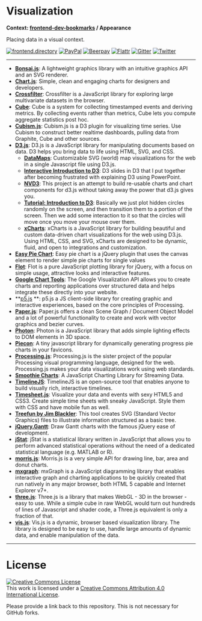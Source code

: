# Visualization

**Context: [frontend-dev-bookmarks](../README.md) / Appearance**

Placing data in a visual context.

[![frontend.directory](https://img.shields.io/badge/frontend-directory-blue.svg?style=flat-square)](http://frontend.directory/)
[![PayPal](https://img.shields.io/badge/donate-PayPal-00457c.svg?style=flat-square&maxAge=2592000)](https://www.paypal.com/cgi-bin/webscr?cmd=_s-xclick&hosted_button_id=4FAGPMANWRVJJ)
[![Beerpay](https://beerpay.io/dypsilon/frontend-dev-bookmarks/badge.svg?style=flat-square)](https://beerpay.io/dypsilon/frontend-dev-bookmarks)
[![Flattr](https://img.shields.io/badge/donate-Flattr-88b058.svg?style=flat-square&maxAge=2592000)](https://flattr.com/submit/auto?fid=3nlo5p&url=https%3A%2F%2Fgithub.com%2Fdypsilon%2Ffrontend-dev-bookmarks)
[![Gitter](https://img.shields.io/gitter/room/dypsilon/frontend-dev-bookmarks.svg?style=flat-square&maxAge=2592000)](https://gitter.im/dypsilon/frontend-dev-bookmarks)
[![Twitter](https://img.shields.io/badge/follow-twitter-55acee.svg?style=flat-square)](https://twitter.com/FrontendDir)

-----------------------------------------

+ **[Bonsai.js](http://bonsaijs.org/)**: A lightweight graphics library with an intuitive graphics API and an SVG renderer.
+ **[Chart.js](http://www.chartjs.org/)**: Simple, clean and engaging charts for designers and developers.
+ **[Crossfilter](http://square.github.io/crossfilter/)**: Crossfilter is a JavaScript library for exploring large multivariate datasets in the browser.
+ **[Cube](http://square.github.io/cube/)**: Cube is a system for collecting timestamped events and deriving metrics. By collecting events rather than metrics, Cube lets you compute aggregate statistics post hoc.
+ **[Cubism.js](http://square.github.io/cubism/)**: Cubism.js is a D3 plugin for visualizing time series. Use Cubism to construct better realtime dashboards, pulling data from Graphite, Cube and other sources.
+ **[D3.js](https://d3js.org/)**: D3.js is a JavaScript library for manipulating documents based on data. D3 helps you bring data to life using HTML, SVG, and CSS.
    + **[DataMaps](http://datamaps.github.io/)**: Customizable SVG (world) map visualizations for the web in a single Javascript file using D3.js.
    + **[Interactive Introduction to D3](http://vadim.ogievetsky.com/IntroD3/)**: D3 slides in D3 that I put together after becoming frustrated with explaining D3 using PowerPoint.
    + **[NVD3](http://nvd3.org/)**: This project is an attempt to build re-usable charts and chart components for d3.js without taking away the power that d3.js gives you.
    + **[Tutorial: Introduction to D3](http://www.janwillemtulp.com/2011/03/20/tutorial-introduction-to-d3/)**: Basically we just plot hidden circles randomly on the screen, and then transition them to a portion of the screen. Then we add some interaction to it so that the circles will move once you move your mouse over them.
    + **[xCharts](http://tenxer.github.io/xcharts/)**: xCharts is a JavaScript library for building beautiful and custom data-driven chart visualizations for the web using D3.js. Using HTML, CSS, and SVG, xCharts are designed to be dynamic, fluid, and open to integrations and customization.
+ **[Easy Pie Chart](http://rendro.github.io/easy-pie-chart/)**: Easy pie chart is a jQuery plugin that uses the canvas element to render simple pie charts for single values
+ **[Flot](http://www.flotcharts.org/)**: Flot is a pure JavaScript plotting library for jQuery, with a focus on simple usage, attractive looks and interactive features.
+ **[Google Chart Tools](https://developers.google.com/chart/)**: The Google Visualization API allows you to create charts and reporting applications over structured data and helps integrate these directly into your website.
+ **[p5.js](https://p5js.org/) **: p5.js a JS client-side library for creating graphic and interactive experiences, based on the core principles of Processing.
+ **[Paper.js](http://paperjs.org)**: Paper.js offers a clean Scene Graph / Document Object Model and a lot of powerful functionality to create and work with vector graphics and bezier curves.
+ **[Photon](http://photon.attasi.com/)**: Photon is a JavaScript library that adds simple lighting effects to DOM elements in 3D space.
+ **[Piecon](http://lipka.github.io/piecon/)**: A tiny javascript library for dynamically generating progress pie charts in your favicons.
+ **[Processing.js](http://berniesumption.com/software/animator/)**: Processing.js is the sister project of the popular Processing visual programming language, designed for the web. Processing.js makes your data visualizations work using web standards.
+ **[Smoothie Charts](http://smoothiecharts.org/)**: A JavaScript Charting Library for Streaming Data.
+ **[TimelineJS](http://timeline.knightlab.com/)**: TimelineJS is an open-source tool that enables anyone to build visually rich, interactive timelines.
+ **[Timesheet.js](http://sbstjn.github.io/timesheet.js/)**: Visualize your data and events with sexy HTML5 and CSS3. Create simple time sheets with sneaky JavaScript. Style them with CSS and have mobile fun as well.
+ **[Treefun by Jim Blackler](https://github.com/jimblackler/treefun)**: This tool creates SVG (Standard Vector Graphics) files to illustrate information structured as a basic tree.
+ **[jQuery.Gantt](http://taitems.github.io/jQuery.Gantt/)**: Draw Gantt charts with the famous jQuery ease of development.
+ **[jStat](http://jstat.github.io/)**: jStat is a statistical library written in JavaScript that allows you to perform advanced statistical operations without the need of a dedicated statistical language (e.g. MATLAB or R).
+ **[morris.js](http://morrisjs.github.io/morris.js/)**: Morris.js is a very simple API for drawing line, bar, area and donut charts.
+ **[mxgraph](http://jgraph.github.io/mxgraph/)**: mxGraph is a JavaScript diagramming library that enables interactive graph and charting applications to be quickly created that run natively in any major browser, both HTML 5 capable and Internet Explorer v7+.
+ **[three.js](http://threejs.org/)**: Three.js is a library that makes WebGL - 3D in the browser - easy to use. While a simple cube in raw WebGL would turn out hundreds of lines of Javascript and shader code, a Three.js equivalent is only a fraction of that.
+ **[vis.js](http://visjs.org/)**: Vis.js is a dynamic, browser based visualization library. The library is designed to be easy to use, handle large amounts of dynamic data, and enable manipulation of the data.


------------------

# License

<a rel="license" href="http://creativecommons.org/licenses/by/4.0/"><img alt="Creative Commons License" style="border-width:0" src="https://i.creativecommons.org/l/by/4.0/88x31.png" /></a><br />This work is licensed under a <a rel="license" href="http://creativecommons.org/licenses/by/4.0/">Creative Commons Attribution 4.0 International License</a>.

Please provide a link back to this repository. This is not necessary for GitHub forks.
